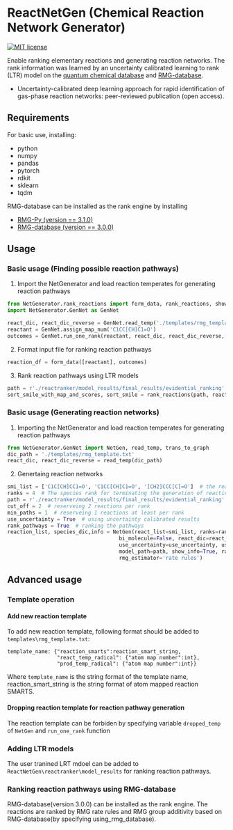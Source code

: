 # ReactNetGen (Chemical Reaction Network Generator)

[![MIT license](http://img.shields.io/badge/license-MIT-brightgreen.svg)](http://opensource.org/licenses/MIT)

Enable ranking elementary reactions and generating reaction networks. The rank information was learned by an uncertainty calibrated learning to rank (LTR) model on the [quantum chemical database](https://zenodo.org/record/3715478) and [RMG-database](https://github.com/ReactionMechanismGenerator/RMG-database).

* Uncertainty-calibrated deep learning approach for rapid identification of gas-phase reaction networks: peer-reviewed publication (open access).

## Requirements
For basic use, installing:
* python
* numpy
* pandas
* pytorch
* rdkit
* sklearn
* tqdm

RMG-database can be installed as the rank engine by installing
* [RMG-Py (version == 3.1.0)](https://github.com/ReactionMechanismGenerator/RMG-Py)
* [RMG-database (version == 3.0.0)](https://github.com/ReactionMechanismGenerator/RMG-database)

## Usage
### Basic usage (Finding possible reaction pathways)
1. Import the NetGenerator and load reaction temperates for generating reaction pathways 

```python
from NetGenerator.rank_reactions import form_data, rank_reactions, show_results
import NetGenerator.GenNet as GenNet

react_dic, react_dic_reverse = GenNet.read_temp('./templates/rmg_template.txt')
reactant = GenNet.assign_map_num('C1CC[CH]C1=O')
outcomes = GenNet.run_one_rank(reactant, react_dic, react_dic_reverse, use_forward_temp=True, use_reverse_temp=True)
```
2. Format input file for ranking reaction pathways

``` python
reaction_df = form_data([reactant], outcomes)
```

3. Rank reaction pathways using LTR models

```python
path = r'./reactranker/model_results/final_results/evidential_ranking' # load LTR models
sort_smile_with_map_and_scores, sort_smile = rank_reactions(path, reaction_df)
```

### Basic usage (Generating reaction networks)

1. Importing the NetGenerator and load reaction temperates for generating reaction pathways 

```python
from NetGenerator.GenNet import NetGen, read_temp, trans_to_graph
dic_path = './templates/rmg_template.txt'
react_dic, react_dic_reverse = read_temp(dic_path)
```

2. Genertaing reaction networks

```python
smi_list = ['C1C[CH]CC1=O', 'C1CC[CH]C1=O', '[CH2]CCC[C]=O']  # the reactant list
ranks = 4  # The species rank for terminating the generation of reaction networks
path = r'./reactranker/model_results/final_results/evidential_ranking'  # The LTR model path
cut_off = 2  # reserveing 2 reactions per rank
min_paths = 1  # reserveing 1 reactions at least per rank
use_uncertainty = True  # using uncertainty calibrated results
rank_pathways = True  # ranking the pathways
reaction_list, species_dic,info = NetGen(react_list=smi_list, ranks=ranks, cut_off=cut_off, min_paths=min_paths, 
                                    bi_molecule=False, react_dic=react_dic, react_dic_reverse=react_dic_reverse,
                                    use_uncertainty=use_uncertainty, use_reverse_temp=True, dropped_temp=[], 
                                    model_path=path, show_info=True, rank_pathways=True, using_rmg_database=False,
                                    rmg_estimator='rate rules')
```

## Advanced usage

### Template operation
#### Add new reaction template
To add new reaction template, following format should be added to ```templates\rmg_template.txt```:

```
template_name: {"reaction_smarts":reaction_smart_string, 
                "react_temp_radical": {"atom map number":int}, 
                "prod_temp_radical": {"atom map number":int}}
```

Where ```template_name``` is the string format of the template name, reaction_smart_string is the string format of atom mapped reaction SMARTS.
#### Dropping reaction template for reaction pathway generation
The reaction template can be forbiden by specifying variable ```dropped_temp``` of ```NetGen``` and ```run_one_rank``` function

### Adding LTR models
The user tranined LRT mdoel can be added to ```ReactNetGen\reactranker\model_results``` for ranking reaction pathways.

### Ranking reaction pathways using RMG-database
RMG-database(version 3.0.0) can be installed as the rank engine. The reactions are ranked by RMG rate rules and RMG group additivity based on RMG-database(by specifying using_rmg_database). 
